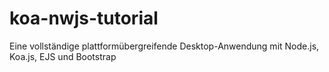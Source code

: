 # koa-nwjs-tutorial
Eine vollständige plattformübergreifende Desktop-Anwendung mit Node.js, Koa.js, EJS und Bootstrap

